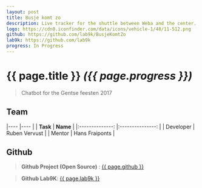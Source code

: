 ```yaml
---
layout: post
title: Busje komt zo
description: Live tracker for the shuttle between Weba and the center.
logo: https://cdn0.iconfinder.com/data/icons/vehicle-1/48/11-512.png
github: https://github.com/lab9k/BusjeKomtZo
lab9k: https://github.com/lab9k
progress: In Progress
---
```


# {{ page.title }} *({{ page.progress }})*

>Chatbot for the Gentse feesten 2017

## Team

|----               |----           |
|    **Task**       |       **Name**        |
|:--------------:   |:---------------:  |
| Developer     |  Ruben Vervust   |
| Mentor        | Hans Fraiponts    |

## Github

>**Github Project (Open Source)** : <a href="{{ page.github }}">{{ page.github }}</a>

>**Github Lab9K**: <a href="{{ page.lab9k }}">{{ page.lab9k }}</a>
